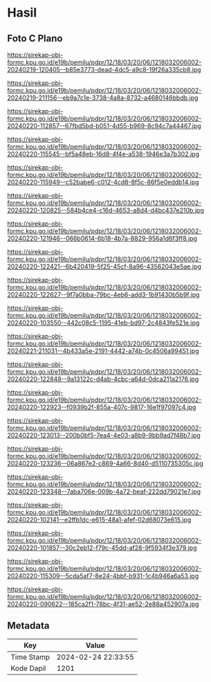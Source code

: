 # Hasil

## Foto C Plano

https://sirekap-obj-formc.kpu.go.id/e19b/pemilu/pdpr/12/18/03/20/06/1218032006002-20240219-120405--b85e3773-dead-4dc5-a9c8-19f26a335cb8.jpg

https://sirekap-obj-formc.kpu.go.id/e19b/pemilu/pdpr/12/18/03/20/06/1218032006002-20240219-211156--eb9a7c1e-3738-4a8a-8732-a4680146bbdb.jpg

https://sirekap-obj-formc.kpu.go.id/e19b/pemilu/pdpr/12/18/03/20/06/1218032006002-20240220-112857--67fbd5bd-b051-4d55-b969-8c94c7a44467.jpg

https://sirekap-obj-formc.kpu.go.id/e19b/pemilu/pdpr/12/18/03/20/06/1218032006002-20240220-115545--bf5a48eb-16d8-4f4e-a538-1946e3a7b302.jpg

https://sirekap-obj-formc.kpu.go.id/e19b/pemilu/pdpr/12/18/03/20/06/1218032006002-20240220-115949--c52babe6-c012-4cd8-8f5c-86f5e0eddb14.jpg

https://sirekap-obj-formc.kpu.go.id/e19b/pemilu/pdpr/12/18/03/20/06/1218032006002-20240220-120825--584b4ce4-c16d-4653-a8d4-d4bc437e210b.jpg

https://sirekap-obj-formc.kpu.go.id/e19b/pemilu/pdpr/12/18/03/20/06/1218032006002-20240220-121946--066b0614-6b18-4b7a-8829-956a1d6f3ff8.jpg

https://sirekap-obj-formc.kpu.go.id/e19b/pemilu/pdpr/12/18/03/20/06/1218032006002-20240220-122421--6b420419-5f25-45cf-8a96-43562043e5ae.jpg

https://sirekap-obj-formc.kpu.go.id/e19b/pemilu/pdpr/12/18/03/20/06/1218032006002-20240220-122627--9f7a0bba-79bc-4eb6-add3-1b91430b5b9f.jpg

https://sirekap-obj-formc.kpu.go.id/e19b/pemilu/pdpr/12/18/03/20/06/1218032006002-20240220-103550--442c08c5-1195-41eb-bd97-2c4843fe521e.jpg

https://sirekap-obj-formc.kpu.go.id/e19b/pemilu/pdpr/12/18/03/20/06/1218032006002-20240221-211031--4b433a5e-2191-4442-a74b-0c4506a99451.jpg

https://sirekap-obj-formc.kpu.go.id/e19b/pemilu/pdpr/12/18/03/20/06/1218032006002-20240220-122848--9a13122c-d4ab-4cbc-a64d-0dca211a2176.jpg

https://sirekap-obj-formc.kpu.go.id/e19b/pemilu/pdpr/12/18/03/20/06/1218032006002-20240220-122923--f0939b2f-855a-407c-9817-16e1f97097c4.jpg

https://sirekap-obj-formc.kpu.go.id/e19b/pemilu/pdpr/12/18/03/20/06/1218032006002-20240220-123013--200b0bf5-7ea4-4e03-a8b9-9bb9ad7f48b7.jpg

https://sirekap-obj-formc.kpu.go.id/e19b/pemilu/pdpr/12/18/03/20/06/1218032006002-20240220-123236--06a867e2-c869-4a66-8d40-d5110735305c.jpg

https://sirekap-obj-formc.kpu.go.id/e19b/pemilu/pdpr/12/18/03/20/06/1218032006002-20240220-123348--7aba706e-009b-4a72-beaf-222dd79021e7.jpg

https://sirekap-obj-formc.kpu.go.id/e19b/pemilu/pdpr/12/18/03/20/06/1218032006002-20240220-102141--e2ffb1dc-e615-48a1-afef-02d68073e615.jpg

https://sirekap-obj-formc.kpu.go.id/e19b/pemilu/pdpr/12/18/03/20/06/1218032006002-20240220-101857--30c2eb12-f79c-45dd-af28-9f5934f3e379.jpg

https://sirekap-obj-formc.kpu.go.id/e19b/pemilu/pdpr/12/18/03/20/06/1218032006002-20240220-115309--5cda5af7-8e24-4bbf-b931-1c4b946a6a53.jpg

https://sirekap-obj-formc.kpu.go.id/e19b/pemilu/pdpr/12/18/03/20/06/1218032006002-20240220-090622--185ca2f1-78bc-4f31-ae52-2e88a452907a.jpg


## Metadata

| Key        | Value               |
| ---------- | ------------------- |
| Time Stamp | 2024-02-24 22:33:55 |
| Kode Dapil | 1201                |



